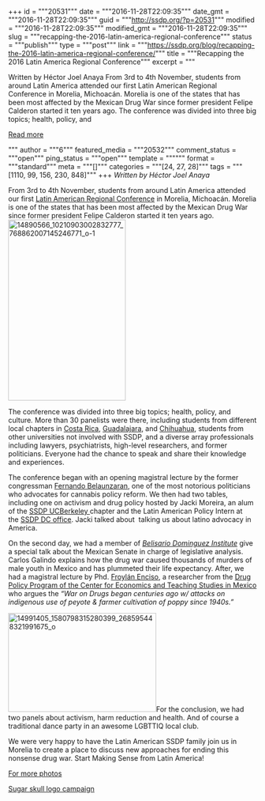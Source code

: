 +++
id = """20531"""
date = """2016-11-28T22:09:35"""
date_gmt = """2016-11-28T22:09:35"""
guid = """http://ssdp.org/?p=20531"""
modified = """2016-11-28T22:09:35"""
modified_gmt = """2016-11-28T22:09:35"""
slug = """recapping-the-2016-latin-america-regional-conference"""
status = """publish"""
type = """post"""
link = """https://ssdp.org/blog/recapping-the-2016-latin-america-regional-conference/"""
title = """Recapping the 2016 Latin America Regional Conference"""
excerpt = """<p>Written by Héctor Joel Anaya From 3rd to 4th November, students from around Latin America attended our first Latin American Regional Conference in Morelia, Michoacán. Morelia is one of the states that has been most affected by the Mexican Drug War since former president Felipe Calderon started it ten years ago. The conference was divided into three big topics; health, policy, and</p>
<div class="h10"></div>
<p><a class="more-link2 flat" href="https://ssdp.org/blog/recapping-the-2016-latin-america-regional-conference/">Read more</a></p>
"""
author = """6"""
featured_media = """20532"""
comment_status = """open"""
ping_status = """open"""
template = """"""
format = """standard"""
meta = """[]"""
categories = """[24, 27, 28]"""
tags = """[1110, 99, 156, 230, 848]"""
+++
<span style="font-weight: 400;"><em>Written by Héctor Joel Anaya</em></span>

From 3rd to 4th November, students from around Latin America attended our first <a href="http://epsd.org.mx/conferencia-regional-de-america-latina-2016/"><span style="font-weight: 400;">Latin American Regional Conference</span></a><span style="font-weight: 400;"> in Morelia, Michoacán. Morelia is one of the states that has been most affected by the Mexican Drug War since former president Felipe Calderon started it ten years ago.<a href="/assets/14890566_10210903002832777_768862007145246771_o-1.jpg"><img class=" wp-image-20534 alignright" src="http://ssdp.org/assets/14890566_10210903002832777_768862007145246771_o-1-195x300.jpg" alt="14890566_10210903002832777_768862007145246771_o-1" width="238" height="366" /></a></span>

<span style="font-weight: 400;">The conference was divided into three big topics; </span><span style="font-weight: 400;">health, policy, and culture</span><i><span style="font-weight: 400;">.</span></i><span style="font-weight: 400;"> More than 30 panelists were there, including students from different local chapters in </span><a href="https://www.youtube.com/watch?v=u65Og_28ckw"><span style="font-weight: 400;">Costa Rica</span></a><span style="font-weight: 400;">, </span><a href="https://www.youtube.com/watch?v=I_TsOErtcc8&amp;t=1s"><span style="font-weight: 400;">Guadalajara</span></a><span style="font-weight: 400;">, and </span><span style="font-weight: 400;"><a href="https://www.youtube.com/watch?v=cBWAuBaFG9E">Chihuahua</a>,</span><span style="font-weight: 400;"> students from other universities not involved
with SSDP, and a diverse array professionals including lawyers, psychiatrists, high-level researchers, and former politicians. Everyone had the chance to speak and share their knowledge and experiences.</span>

<span style="font-weight: 400;">The conference began with an opening magistral lecture by the former congressman </span><span style="font-weight: 400;"><a href="https://twitter.com/ferbelaunzaran/status/794346344911540224">Fernando Belaunzaran</a>,</span><span style="font-weight: 400;"> one of the most notorious politicians who advocates for cannabis policy reform. We then had two tables, including one on activism and drug policy hosted by Jacki Moreira, an alum of the </span><a href="https://www.facebook.com/ucberkeleyssdp/?fref=ts"><span style="font-weight: 400;">SSDP UCBerkeley </span></a><span style="font-weight: 400;">chapter and the Latin American Policy Intern at the </span><span style="font-weight: 400;"><a href="https://twitter.com/epsd_ssdpMX/status/794235525162897408">SSDP DC office</a>. Jacki talked about </span><span style="font-weight: 400;"> talking us about latino advocacy in America.</span>

<span style="font-weight: 400;">On the second day, we had a member of </span><a href="https://twitter.com/IBDSenado"><i><span style="font-weight: 400;">Belisario Dominguez Institute</span></i></a><span style="font-weight: 400;"> give a special talk about the Mexican Senate in charge of legislative analysis. Carlos Galindo explains how the drug war caused thousands of murders of male youth in Mexico and has plummeted their life expectancy. After, we had a magistral lecture by Phd. </span><span style="font-weight: 400;"><a href="http://www.ustream.tv/recorded/92612896">Froylán Enciso</a>,</span><span style="font-weight: 400;"> a researcher from the </span><a href="https://twitter.com/cideppd"><span style="font-weight: 400;">Drug Policy Program of the Center for Economics and Teaching Studies in Mexico</span></a><span style="font-weight: 400;"> who argues the</span><i><span style="font-weight: 400;"> “War on Drugs began centuries ago w/ attacks on indigenous use of peyote &amp; farmer cultivation of poppy since 1940s.”</span></i>

<span style="font-weight: 400;"><a href="/assets/14991405_1580798315280399_268595448321991675_o.jpg"><img class="size-medium wp-image-20533 alignleft" src="http://ssdp.org/assets/14991405_1580798315280399_268595448321991675_o-300x200.jpg" alt="14991405_1580798315280399_268595448321991675_o" width="300" height="200" /></a>For the conclusion, we had two panels about activism, harm reduction and health. And of course a traditional dance party in an awesome LGBTTIQ local club.</span>

<span style="font-weight: 400;">We were very happy to have the Latin American SSDP family join us in Morelia to create a place to discuss new approaches for ending this nonsense drug war. </span><span style="font-weight: 400;">Start Making Sense from Latin America!</span>

<a href="https://www.facebook.com/205011069525804/photos/?tab=album&amp;album_id=1580791931947704"><span style="font-weight: 400;">For more photos</span></a>

<a href="https://www.facebook.com/205011069525804/photos/?tab=album&amp;album_id=1572990142727883"><span style="font-weight: 400;">Sugar skull logo campaign</span></a>
